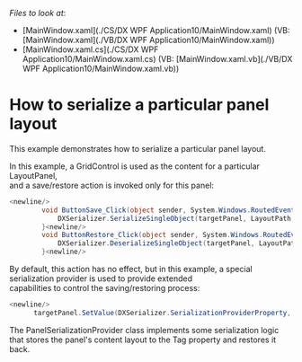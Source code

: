 <!-- default file list -->
*Files to look at*:

* [MainWindow.xaml](./CS/DX WPF Application10/MainWindow.xaml) (VB: [MainWindow.xaml](./VB/DX WPF Application10/MainWindow.xaml))
* [MainWindow.xaml.cs](./CS/DX WPF Application10/MainWindow.xaml.cs) (VB: [MainWindow.xaml.vb](./VB/DX WPF Application10/MainWindow.xaml.vb))
<!-- default file list end -->
# How to serialize a particular panel layout


<p>This example demonstrates how to serialize a particular panel layout.</p><p>In this example, a GridControl is used as the content for a particular LayoutPanel, <br />
and a save/restore action is invoked only for this panel:<br />


```C#
<newline/>
        void ButtonSave_Click(object sender, System.Windows.RoutedEventArgs e) {<newline/>
            DXSerializer.SerializeSingleObject(targetPanel, LayoutPath, AppName);<newline/>
        }<newline/>
        void ButtonRestore_Click(object sender, System.Windows.RoutedEventArgs e) {<newline/>
            DXSerializer.DeserializeSingleObject(targetPanel, LayoutPath, AppName);<newline/>
        }<newline/>

```

</p><p>By default, this action has no effect, but in this example, a special serialization provider is used to provide extended <br />
capabilities to control the saving/restoring process: <br />


```C#
<newline/>
      targetPanel.SetValue(DXSerializer.SerializationProviderProperty, new PanelSerializationProvider());<newline/>

```

</p><p>The PanelSerializationProvider class implements some serialization logic that stores the panel's content layout to the Tag property and restores it back.</p>

<br/>


